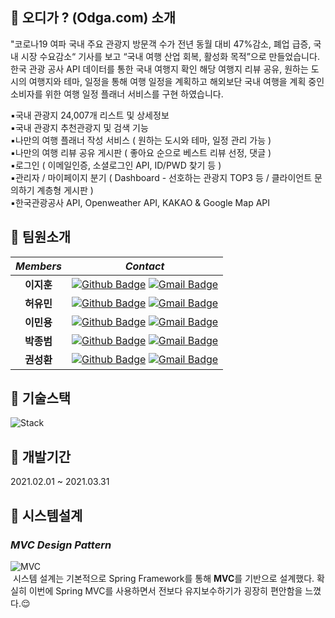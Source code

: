 
## 🚙 오디가 ? (Odga.com) 소개 
"코로나19 여파 국내 주요 관광지 방문객 수가 전년 동월 대비 47%감소, 폐업 급증, 국내 시장 수요감소“ 기사를 보고 “국내 여행 산업 회복, 활성화 목적”으로 만들었습니다.<br>
한국 관광 공사 API 데이터를 통한 국내 여행지 확인 해당 여행지 리뷰 공유, 원하는 도시의 여행지와 테마, 일정을 통해 여행 일정을 계획하고 해외보단 국내 여행을 계획 중인 소비자를 위한 여행 일정 플래너 서비스를 구현 하였습니다.

▪국내 관광지 24,007개 리스트 및 상세정보<br>
▪국내 관광지 추천관광지 및 검색 기능<br>
▪나만의 여행 플래너 작성 서비스 ( 원하는 도시와 테마, 일정 관리 가능 )<br>
▪나만의 여행 리뷰 공유 게시판 ( 좋아요 순으로 베스트 리뷰 선정, 댓글 )<br>
▪로그인 ( 이메일인증, 소셜로그인 API, ID/PWD 찾기 등 )<br>
▪관리자 / 마이페이지 분기 ( Dashboard - 선호하는 관광지 TOP3 등 / 클라이언트 문의하기 계층형 게시판 )<br>
▪한국관광공사 API, Openweather API, KAKAO & Google Map API<br>


## 🚙 팀원소개

|*Members*|*Contact*|
|:---:|---|
|**이지훈**|[![Github Badge](https://img.shields.io/badge/-Github-000?style=flat-square&logo=Github&logoColor=white)](http://github.com/lzhxxn) [![Gmail Badge](https://img.shields.io/badge/-iamzhliiv@gmail.com-c14438?style=flat-square&logo=Gmail&logoColor=white&link=mailto:iamzhliiv@gmail.com)](mailto:iamzhliiv@gmail.com)|
|**허유민**|[![Github Badge](https://img.shields.io/badge/-Github-000?style=flat-square&logo=Github&logoColor=white)](https://github.com/yumgit23) [![Gmail Badge](https://img.shields.io/badge/-ymhur980203@gmail.com-c14438?style=flat-square&logo=Gmail&logoColor=white&link=mailto:ymhur980203@gmail.com)](mailto:ymhur980203@gmail.com)|
|**이민용**|[![Github Badge](https://img.shields.io/badge/-Github-000?style=flat-square&logo=Github&logoColor=white)](https://github.com/dragongit94) [![Gmail Badge](https://img.shields.io/badge/-thecolorpoetic@gmail.com-c14438?style=flat-square&logo=Gmail&logoColor=white&link=mailto:thecolorpoetic@gmail.com)](mailto:thecolorpoetic@gmail.com)|
|**박종범**|[![Github Badge](https://img.shields.io/badge/-Github-000?style=flat-square&logo=Github&logoColor=white)](https://github.com/DobbyisFree1) [![Gmail Badge](https://img.shields.io/badge/-doby14515@gmail.com-c14438?style=flat-square&logo=Gmail&logoColor=white&link=mailto:doby14515@gmail.com)](mailto:doby14515@gmail.com)|
|**권성환**|[![Github Badge](https://img.shields.io/badge/-Github-000?style=flat-square&logo=Github&logoColor=white)](https://github.com/suadeomgit) [![Gmail Badge](https://img.shields.io/badge/-suadeomgit@gmail.com-c14438?style=flat-square&logo=Gmail&logoColor=white&link=mailto:suadeomgit@gmail.com)](mailto:suadeomgit@gmail.com)|


## 🚙 기술스택
![Stack](https://user-images.githubusercontent.com/75344302/112785046-0f37c100-908e-11eb-8f10-249dd5a9a63d.png)


## 🚙 개발기간
2021.02.01 ~ 2021.03.31

## 🚙 시스템설계
### *MVC Design Pattern*
![MVC](https://user-images.githubusercontent.com/75344302/112784452-be739880-908c-11eb-8bed-18452e6ffdfb.png)
<br>
&nbsp;시스템 설계는 기본적으로 Spring Framework를 통해 **MVC**를 기반으로 설계했다. 확실히 이번에 Spring MVC를 사용하면서 전보다 유지보수하기가 굉장히 편안함을 느꼈다.😌<br>
